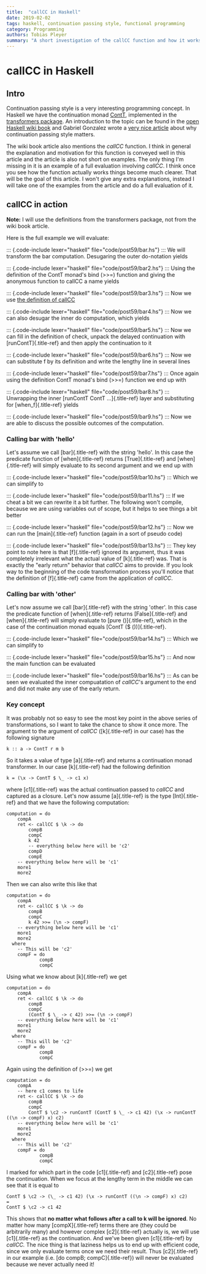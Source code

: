 ```yaml
---
title:  "callCC in Haskell"
date: 2019-02-02
tags: haskell, continuation passing style, functional programming
category: Programming
authors: Tobias Pleyer
summary: "A short investigation of the callCC function and how it works"
---
```


callCC in Haskell
=================

Intro
-----

Continuation passing style is a very interesting programming concept. In
Haskell we have the continuation monad
[ContT](https://hackage.haskell.org/package/transformers-0.5.5.0/docs/src/Control.Monad.Trans.Cont.html#ContT),
implemented in the [transformers
package](https://hackage.haskell.org/package/transformers-0.5.5.0/docs/Control-Monad-Trans-Cont.html).
An introduction to the topic can be found in the [open Haskell wiki
book](https://en.wikibooks.org/wiki/Haskell/Continuation_passing_style)
and Gabriel Gonzalez wrote a [very nice
article](http://www.haskellforall.com/2012/12/the-continuation-monad.html)
about why continuation passing style matters.

The wiki book article also mentions the *callCC* function. I think in
general the explanation and motivation for this function is conveyed
well in this article and the article is also not short on examples. The
only thing I'm missing in it is an example of a full evaluation
involving *callCC*. I think once you see how the function actually works
things become much clearer. That will be the goal of this article. I
won't give any extra explanations, instead I will take one of the
examples from the article and do a full evaluation of it.

callCC in action
----------------

**Note:** I will use the definitions from the transformers package, not
from the wiki book article.

Here is the full example we will evaluate:

::: {.code-include lexer="haskell" file="code/post59/bar.hs"}
:::
We will transform the bar computation. Desugaring the outer do-notation
yields

::: {.code-include lexer="haskell" file="code/post59/bar2.hs"}
:::
Using the definition of the ContT monad's bind (\>\>=) function and
giving the anonymous function to callCC a name yields

::: {.code-include lexer="haskell" file="code/post59/bar3.hs"}
:::
Now we use [the definition of
callCC](https://hackage.haskell.org/package/transformers-0.5.5.0/docs/src/Control.Monad.Trans.Cont.html#callCC)

::: {.code-include lexer="haskell" file="code/post59/bar4.hs"}
:::
Now we can also desugar the inner do computation, which yields

::: {.code-include lexer="haskell" file="code/post59/bar5.hs"}
:::
Now we can fill in the definition of check, unpack the delayed
continuation with [runContT]{.title-ref} and then apply the continuation
to it

::: {.code-include lexer="haskell" file="code/post59/bar6.hs"}
:::
Now we can substitute f by its definition and write the lengthy line in
several lines

::: {.code-include lexer="haskell" file="code/post59/bar7.hs"}
:::
Once again using the definition ContT monad's bind (\>\>=) function we
end up with

::: {.code-include lexer="haskell" file="code/post59/bar8.hs"}
:::
Unwrapping the inner [runContT ContT \...]{.title-ref} layer and
substituting for [when\_f]{.title-ref} yields

::: {.code-include lexer="haskell" file="code/post59/bar9.hs"}
:::
Now we are able to discuss the possible outcomes of the computation.

### Calling bar with 'hello'

Let's assume we call [bar]{.title-ref} with the string 'hello'. In this
case the predicate function of [when]{.title-ref} returns
[True]{.title-ref} and [when]{.title-ref} will simply evaluate to its
second argument and we end up with

::: {.code-include lexer="haskell" file="code/post59/bar10.hs"}
:::
Which we can simplify to

::: {.code-include lexer="haskell" file="code/post59/bar11.hs"}
:::
If we cheat a bit we can rewrite it a bit further. The following won't
compile, because we are using variables out of scope, but it helps to
see things a bit better

::: {.code-include lexer="haskell" file="code/post59/bar12.hs"}
:::
Now we can run the [main]{.title-ref} function (again in a sort of
pseudo code)

::: {.code-include lexer="haskell" file="code/post59/bar13.hs"}
:::
They key point to note here is that [f]{.title-ref} ignored its
argument, thus it was completely irrelevant what the actual value of
[k]{.title-ref} was. That is exactly the "early return" behavior that
*callCC* aims to provide. If you look way to the beginning of the code
transformation process you'll notice that the definition of
[f]{.title-ref} came from the application of *callCC*.

### Calling bar with 'other'

Let's now assume we call [bar]{.title-ref} with the string 'other'. In
this case the predicate function of [when]{.title-ref} returns
[False]{.title-ref} and [when]{.title-ref} will simply evaluate to [pure
()]{.title-ref}, which in the case of the continuation monad equals
[ContT (\$ ())]{.title-ref}.

::: {.code-include lexer="haskell" file="code/post59/bar14.hs"}
:::
Which we can simplify to

::: {.code-include lexer="haskell" file="code/post59/bar15.hs"}
:::
And now the main function can be evaluated

::: {.code-include lexer="haskell" file="code/post59/bar16.hs"}
:::
As can be seen we evaluated the inner compuatation of *callCC*'s
argument to the end and did not make any use of the early return.

### Key concept

It was probably not so easy to see the most key point in the above
series of transformations, so I want to take the chance to show it once
more. The argument to the argument of *callCC* ([k]{.title-ref} in our
case) has the following signature

``` {.sourceCode .haskell}
k :: a -> ContT r m b
```

So it takes a value of type [a]{.title-ref} and returns a continuation
monad transformer. In our case [k]{.title-ref} had the following
definition

``` {.sourceCode .haskell}
k = (\x -> ContT $ \_ -> c1 x)
```

where [c1]{.title-ref} was the actual continuation passed to *callCC*
and captured as a closure. Let's now assume [a]{.title-ref} is the type
[Int]{.title-ref} and that we have the following computation:

``` {.sourceCode .haskell}
computation = do
    compA
    ret <- callCC $ \k -> do
        compB
        compC
        k 42
        -- everything below here will be 'c2'
        compD
        compE
    -- everything below here will be 'c1'
    more1
    more2
```

Then we can also write this like that

``` {.sourceCode .haskell}
computation = do
    compA
    ret <- callCC $ \k -> do
        compB
        compC
        k 42 >>= (\n -> compF)
    -- everything below here will be 'c1'
    more1
    more2
  where
    -- This will be 'c2'
    compF = do
            compB
            compC
```

Using what we know about [k]{.title-ref} we get

``` {.sourceCode .haskell}
computation = do
    compA
    ret <- callCC $ \k -> do
        compB
        compC
        (ContT $ \_ -> c 42) >>= (\n -> compF)
    -- everything below here will be 'c1'
    more1
    more2
  where
    -- This will be 'c2'
    compF = do
            compB
            compC
```

Again using the definition of (\>\>=) we get

``` {.sourceCode .haskell}
computation = do
    compA
    -- here c1 comes to life
    ret <- callCC $ \k -> do
        compB
        compC
        ContT $ \c2 -> runContT (ContT $ \_ -> c1 42) (\x -> runContT ((\n -> compF) x) c2)
    -- everything below here will be 'c1'
    more1
    more2
  where
    -- This will be 'c2'
    compF = do
            compB
            compC
```

I marked for which part in the code [c1]{.title-ref} and
[c2]{.title-ref} pose the continuation. When we focus at the lengthy
term in the middle we can see that it is equal to

``` {.sourceCode .haskell}
ContT $ \c2 -> (\_ -> c1 42) (\x -> runContT ((\n -> compF) x) c2)
=
ContT $ \c2 -> c1 42
```

This shows that **no matter what follows after a call to k will be
ignored**. No matter how many [compX]{.title-ref} terms there are (they
could be arbitrarily many) and however complex [c2]{.title-ref} actually
is, we will use [c1]{.title-ref} as the continuation. And we've been
given [c1]{.title-ref} by *callCC.* The nice thing is that laziness
helps us to end up with efficient code, since we only evaluate terms
once we need their result. Thus [c2]{.title-ref} in our example (i.e.
[do compB; compC]{.title-ref}) will never be evaluated because we never
actually need it!